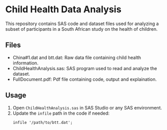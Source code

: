 # Child Health Data Analysis

This repository contains SAS code and dataset files used for analyzing a subset of participants in a South African study on the health of children.

## Files

- China#1.dat and btt.dat: Raw data file containing child health information.
- ChildHealthAnalysis.sas: SAS program used to read and analyze the dataset.
- FullDocument.pdf: Pdf file containing code, output and explaination.

## Usage
1. Open `ChildHealthAnalysis.sas` in SAS Studio or any SAS environment.
2. Update the `infile` path in the code if needed:
   ```sas
   infile '/path/to/btt.dat';
